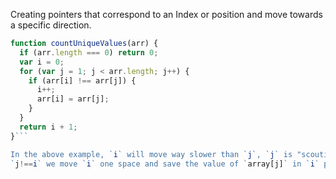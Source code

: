 Creating pointers that correspond to an Index or position and move towards a specific direction.

```js
function countUniqueValues(arr) {
  if (arr.length === 0) return 0;
  var i = 0;
  for (var j = 1; j < arr.length; j++) {
    if (arr[i] !== arr[j]) {
      i++;
      arr[i] = arr[j];
    }
  }
  return i + 1;
}```

In the above example, `i` will move way slower than `j`, `j` is "scouting" ahead, if 
`j!==i` we move `i` one space and save the value of `array[j]` in `i` position, this way we make sure to start comparing for a new value. This only works because we were provided an ordered array.

	